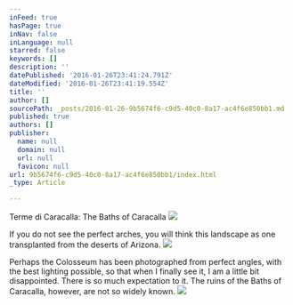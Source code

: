 ```yaml
---
inFeed: true
hasPage: true
inNav: false
inLanguage: null
starred: false
keywords: []
description: ''
datePublished: '2016-01-26T23:41:24.791Z'
dateModified: '2016-01-26T23:41:19.554Z'
title: ''
author: []
sourcePath: _posts/2016-01-26-9b5674f6-c9d5-40c0-8a17-ac4f6e850bb1.md
published: true
authors: []
publisher:
  name: null
  domain: null
  url: null
  favicon: null
url: 9b5674f6-c9d5-40c0-8a17-ac4f6e850bb1/index.html
_type: Article

---
```

Terme di Caracalla: The Baths of Caracalla
![](https://the-grid-user-content.s3-us-west-2.amazonaws.com/0ec674ad-cf90-4550-82bc-15be208158c0.jpg)

If you do not see the perfect arches, you will think this landscape as one transplanted from the deserts of Arizona.
![](https://the-grid-user-content.s3-us-west-2.amazonaws.com/115f62a3-7a82-4498-a45d-edbde6d2d236.jpg)

Perhaps the Colosseum has been photographed from perfect angles, with the best lighting possible, so that when I finally see it, I am a little bit disappointed. There is so much expectation to it. The ruins of the Baths of Caracalla, however, are not so widely known.
![](https://the-grid-user-content.s3-us-west-2.amazonaws.com/16929252-df64-425f-9e93-a14dbffa9e2f.jpg)
